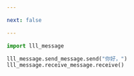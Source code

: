 ```yaml
---

next: false

---
```




<BlogInfo id="736" title="10.包" author="白日梦想猿" pv=0 read_times=0 pre_cost_time="0分4秒" category="模块" tag_list="['模块']" create_time="2020.03.18 14:20:49" update_time="2020.03.18 14:27:38" />

```python
import lll_message

lll_message.send_message.send("你好，")
lll_message.receive_message.receive()
```



<ActionBox />
